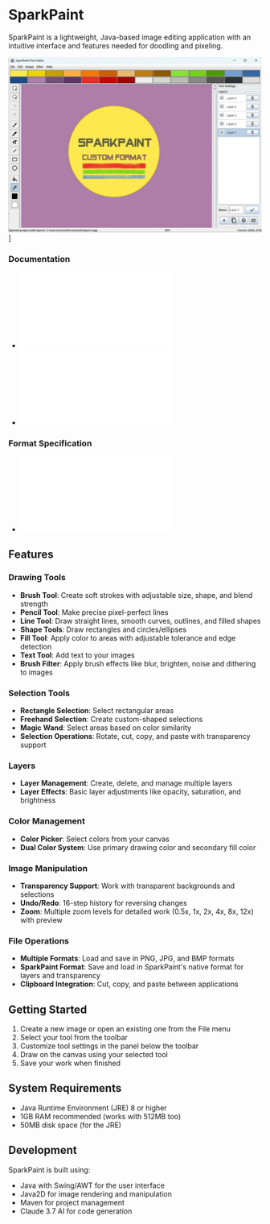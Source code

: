 # SparkPaint

SparkPaint is a lightweight, Java-based image editing application with an intuitive interface and features needed for 
doodling and pixeling.

![Main Window](documents/images/mainview.jpg)]

### Documentation

- ![Manual in markdown format](documents/Manual.md)
- ![Manual in PDF](documents/SparkPaint_Manual.pdf)

### Format Specification

- ![File Format Specification](documents/FileFormat.md)

## Features

### Drawing Tools
- **Brush Tool**: Create soft strokes with adjustable size, shape, and blend strength
- **Pencil Tool**: Make precise pixel-perfect lines
- **Line Tool**: Draw straight lines, smooth curves, outlines, and filled shapes
- **Shape Tools**: Draw rectangles and circles/ellipses
- **Fill Tool**: Apply color to areas with adjustable tolerance and edge detection
- **Text Tool**: Add text to your images
- **Brush Filter**: Apply brush effects like blur, brighten, noise and dithering to images

### Selection Tools
- **Rectangle Selection**: Select rectangular areas
- **Freehand Selection**: Create custom-shaped selections
- **Magic Wand**: Select areas based on color similarity
- **Selection Operations**: Rotate, cut, copy, and paste with transparency support

### Layers
- **Layer Management**: Create, delete, and manage multiple layers
- **Layer Effects**: Basic layer adjustments like opacity, saturation, and brightness

### Color Management
- **Color Picker**: Select colors from your canvas
- **Dual Color System**: Use primary drawing color and secondary fill color

### Image Manipulation
- **Transparency Support**: Work with transparent backgrounds and selections
- **Undo/Redo**: 16-step history for reversing changes
- **Zoom**: Multiple zoom levels for detailed work (0.5x, 1x, 2x, 4x, 8x, 12x) with preview

### File Operations
- **Multiple Formats**: Load and save in PNG, JPG, and BMP formats
- **SparkPaint Format**: Save and load in SparkPaint's native format for layers and transparency
- **Clipboard Integration**: Cut, copy, and paste between applications

## Getting Started

1. Create a new image or open an existing one from the File menu
2. Select your tool from the toolbar
3. Customize tool settings in the panel below the toolbar
4. Draw on the canvas using your selected tool
5. Save your work when finished

## System Requirements

- Java Runtime Environment (JRE) 8 or higher
- 1GB RAM recommended (works with 512MB too)
- 50MB disk space (for the JRE)

## Development

SparkPaint is built using:
- Java with Swing/AWT for the user interface
- Java2D for image rendering and manipulation
- Maven for project management
- Claude 3.7 AI for code generation